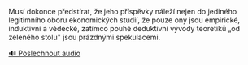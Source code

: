 
Musí dokonce předstírat, že jeho příspěvky náleží nejen do jediného legitimního oboru ekonomických studií, že pouze ony jsou empirické, induktivní a vědecké, zatímco pouhé deduktivní vývody teoretiků „od zeleného stolu" jsou prázdnými spekulacemi.

[🔊 Poslechnout audio](/data/7-paragraphs/audio/chapter_169/para_001-Mus-dokonce-pedstrat-e-jeho-pspvky-nle.mp3)
